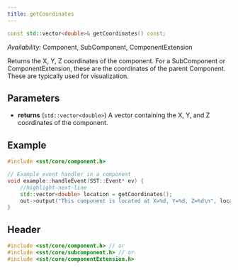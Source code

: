 ```yaml
---
title: getCoordinates
---
```


```cpp
const std::vector<double>& getCoordinates() const;
```
*Availability:* Component, SubComponent, ComponentExtension

Returns the X, Y, Z coordinates of the component. For a SubComponent or ComponentExtension, these are the coordinates of the parent Component. These are typically used for visualization.


## Parameters
* **returns** (`std::vector<double>`) A vector containing the X, Y, and Z coordinates of the component.


## Example

<!--- SOURCE_CODE: None --->
```cpp
#include <sst/core/component.h>

// Example event handler in a component
void example::handleEvent(SST::Event* ev) {
    //highlight-next-line
    std::vector<double> location = getCoordinates();
    out->output("This component is located at X=%d, Y=%d, Z=%d\n", location[0], location[1], location[2]);
}
```

## Header
```cpp
#include <sst/core/component.h> // or
#include <sst/core/subcomponent.h> // or
#include <sst/core/componentExtension.h>
```
